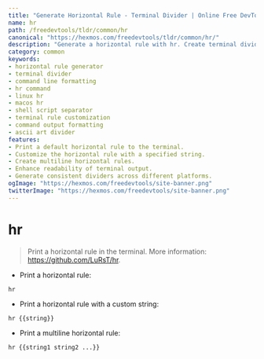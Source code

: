 ```yaml
---
title: "Generate Horizontal Rule - Terminal Divider | Online Free DevTools by Hexmos"
name: hr
path: /freedevtools/tldr/common/hr
canonical: "https://hexmos.com/freedevtools/tldr/common/hr/"
description: "Generate a horizontal rule with hr. Create terminal dividers, customize line appearance, and enhance command-line readability. Free online tool, no registration required."
category: common
keywords:
- horizontal rule generator
- terminal divider
- command line formatting
- hr command
- linux hr
- macos hr
- shell script separator
- terminal rule customization
- command output formatting
- ascii art divider
features:
- Print a default horizontal rule to the terminal.
- Customize the horizontal rule with a specified string.
- Create multiline horizontal rules.
- Enhance readability of terminal output.
- Generate consistent dividers across different platforms.
ogImage: "https://hexmos.com/freedevtools/site-banner.png"
twitterImage: "https://hexmos.com/freedevtools/site-banner.png"
---
```


# hr

> Print a horizontal rule in the terminal.
> More information: <https://github.com/LuRsT/hr>.

- Print a horizontal rule:

`hr`

- Print a horizontal rule with a custom string:

`hr {{string}}`

- Print a multiline horizontal rule:

`hr {{string1 string2 ...}}`
